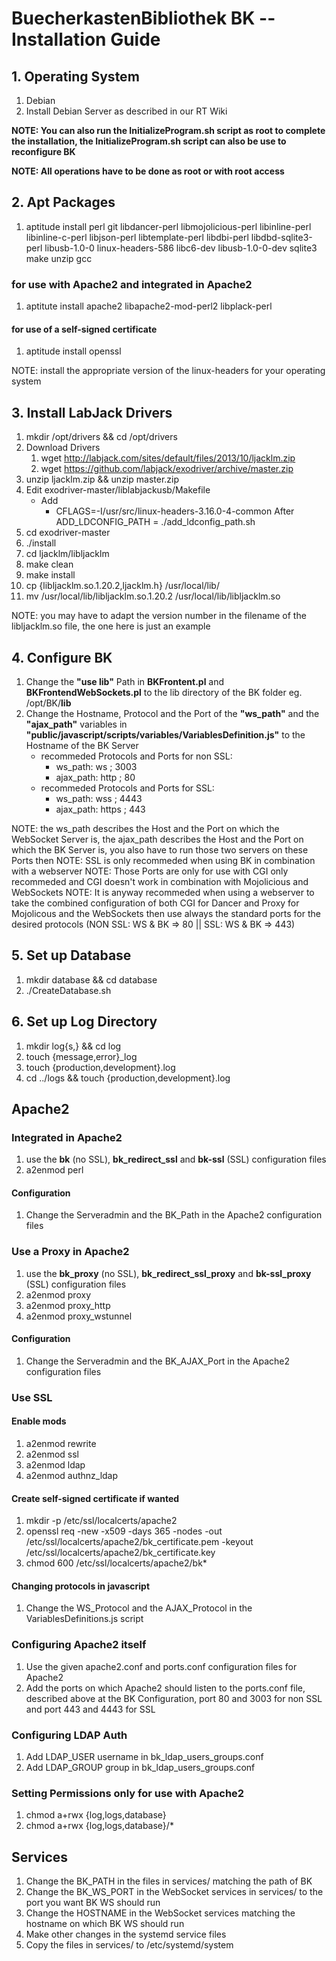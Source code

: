# BuecherkastenBibliothek BK -- Installation Guide

## 1. Operating System
  1.  Debian
  2.  Install Debian Server as described in our RT Wiki

**NOTE: You can also run the InitializeProgram.sh script as root to complete the installation, the InitializeProgram.sh script can also be use to reconfigure BK**

**NOTE: All operations have to be done as root or with root access**

## 2. Apt Packages
  1.  aptitude install perl git libdancer-perl libmojolicious-perl libinline-perl libinline-c-perl libjson-perl libtemplate-perl libdbi-perl libdbd-sqlite3-perl libusb-1.0-0 linux-headers-586 libc6-dev libusb-1.0-0-dev sqlite3 make unzip gcc

### for use with Apache2 and integrated in Apache2
  1.  aptitute install apache2 libapache2-mod-perl2 libplack-perl

#### for use of a self-signed certificate
  1.  aptitude install openssl

NOTE: install the appropriate version of the linux-headers for your operating system

## 3. Install LabJack Drivers
  1.  mkdir /opt/drivers && cd /opt/drivers
  2.  Download Drivers
        1.  wget http://labjack.com/sites/default/files/2013/10/ljacklm.zip
        2.  wget https://github.com/labjack/exodriver/archive/master.zip
  3.  unzip ljacklm.zip && unzip master.zip
  4.  Edit exodriver-master/liblabjackusb/Makefile
      -  Add
         -  CFLAGS=-I/usr/src/linux-headers-3.16.0-4-common
            After
            ADD_LDCONFIG_PATH = ./add_ldconfig_path.sh
  5.  cd exodriver-master
  6.  ./install
  7.  cd ljacklm/libljacklm
  8.  make clean
  9.  make install
  10. cp {libljacklm.so.1.20.2,ljacklm.h} /usr/local/lib/
  11. mv /usr/local/lib/libljacklm.so.1.20.2 /usr/local/lib/libljacklm.so

NOTE: you may have to adapt the version number in the filename of the libljacklm.so file, the one here is just an example

## 4. Configure BK
  1.  Change the **"use lib"** Path in **BKFrontent.pl** and **BKFrontendWebSockets.pl** to the lib directory of the BK folder eg. /opt/BK/**lib**
  2.  Change the Hostname, Protocol and the Port of the **"ws_path"** and the **"ajax_path"** variables in **"public/javascript/scripts/variables/VariablesDefinition.js"** to the Hostname of the BK Server
      -  recommeded Protocols and Ports for non SSL:
         -  ws_path: ws ; 3003
         -  ajax_path: http ; 80
      -  recommeded Protocols and Ports for SSL:
         -  ws_path: wss ; 4443
         -  ajax_path: https ; 443

NOTE: the ws_path describes the Host and the Port on which the WebSocket Server is, the ajax_path describes the Host and the Port on which the BK Server is, you also have to run those two servers on these Ports then
NOTE: SSL is only recommeded when using BK in combination with a webserver
NOTE: Those Ports are only for use with CGI only recommeded and CGI doesn't work in combination with Mojolicious and WebSockets
NOTE: It is anyway recommeded when using a webserver to take the combined configuration of both CGI for Dancer and Proxy for Mojolicous and the WebSockets then use always the standard ports for the desired protocols (NON SSL: WS & BK => 80 || SSL: WS & BK => 443)

## 5. Set up Database
  1.  mkdir database && cd database
  2.  ./CreateDatabase.sh

## 6. Set up Log Directory
  1.  mkdir log{s,} && cd log
  2.  touch {message,error}\_log
  3.  touch {production,development}.log
  4.  cd ../logs && touch {production,development}.log

## Apache2
### Integrated in Apache2
  1.  use the **bk** (no SSL), **bk_redirect_ssl** and **bk-ssl** (SSL) configuration files
  2.  a2enmod perl

#### Configuration
  1.  Change the Serveradmin and the BK_Path in the Apache2 configuration files

### Use a Proxy in Apache2
  1.  use the **bk_proxy** (no SSL), **bk_redirect_ssl_proxy** and **bk-ssl_proxy** (SSL) configuration files
  2.  a2enmod proxy
  3.  a2enmod proxy_http
  4.  a2enmod proxy_wstunnel

#### Configuration
  1.  Change the Serveradmin and the BK_AJAX_Port in the Apache2 configuration files

### Use SSL
#### Enable mods
  1.  a2enmod rewrite
  2.  a2enmod ssl
  3.  a2enmod ldap
  4.  a2enmod authnz_ldap

#### Create self-signed certificate if wanted
  1.  mkdir -p /etc/ssl/localcerts/apache2
  2.  openssl req -new -x509 -days 365 -nodes -out /etc/ssl/localcerts/apache2/bk_certificate.pem -keyout /etc/ssl/localcerts/apache2/bk_certificate.key
  3.  chmod 600 /etc/ssl/localcerts/apache2/bk*

#### Changing protocols in javascript
  1.  Change the WS_Protocol and the AJAX_Protocol in the VariablesDefinitions.js script

### Configuring Apache2 itself
  1.  Use the given apache2.conf and ports.conf configuration files for Apache2
  2.  Add the ports on which Apache2 should listen to the ports.conf file, described above at the BK Configuration, port 80 and 3003 for non SSL and port 443 and 4443 for SSL

### Configuring LDAP Auth
  1.  Add LDAP_USER username in bk_ldap_users_groups.conf
  2.  Add LDAP_GROUP group in bk_ldap_users_groups.conf

### Setting Permissions only for use with Apache2
  1.  chmod a+rwx {log,logs,database}
  2.  chmod a+rwx {log,logs,database}/*

## Services
  1.  Change the BK_PATH in the files in services/ matching the path of BK
  2.  Change the BK_WS_PORT in the WebSocket services in services/ to the port you want BK WS should run
  4.  Change the HOSTNAME in the WebSocket services matching the hostname on which BK WS should run
  3.  Make other changes in the systemd service files
  4.  Copy the files in services/ to /etc/systemd/system
